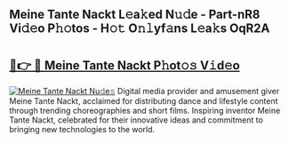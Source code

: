## Meine Tante Nackt L𝚎a𝚔ed N𝚞𝚍e - Part-nR8 Vi𝚍𝚎o P𝚑𝚘tos - H𝚘𝚝 O𝚗𝚕yf𝚊ns L𝚎a𝚔s OqR2A

# <h2><a href="http://kfaan8b.oniu.top/?m=Meine+Tante+Nackt">🔗👉 🔴 Meine Tante Nackt P𝚑ot𝚘𝚜 V𝚒d𝚎o</a></h2>

[![Meine Tante Nackt Nu𝚍e𝚜](https://i.imgur.com/0qMVB7G.gif)](http://kfaan8b.oniu.top/?m=Meine+Tante+Nackt)
Digital media provider and amusement giver Meine Tante Nackt, acclaimed for distributing dance and lifestyle content through trending choreographies and short films. Inspiring inventor Meine Tante Nackt, celebrated for their innovative ideas and commitment to bringing new technologies to the world.  
